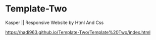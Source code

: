 # Template-Two
Kasper || Responsive Website by Html And Css 

https://hadi963.github.io/Template-Two/Template%20Two/index.html
